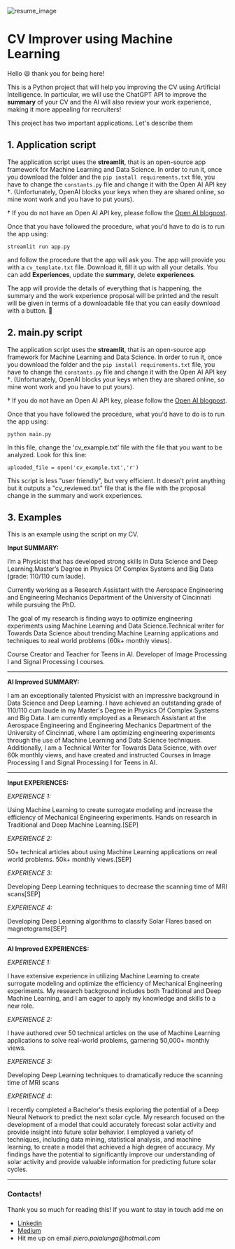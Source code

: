 ![resume_image](https://user-images.githubusercontent.com/55837093/219502853-4aa23234-a086-460d-a9c2-db809fc43247.jpeg)



# CV Improver using Machine Learning
Hello :smiley: thank you for being here!

This is a Python project that will help you improving the CV using Artificial Intelligence. 
In particular, we will use the ChatGPT API to improve the __summary__ of  your CV and the AI will also review your work experience, making it more appealing for recruiters!

This project has two important applications. 
Let's  describe them

## 1. Application script

The application script uses the __streamlit__, that is an open-source app framework for Machine Learning and Data Science. 
In order to run it, once you download the folder and the ```pip install requirements.txt``` file, you have to change the ```constants.py``` file and change it with the Open AI API key †. (Unfortunately, OpenAI blocks your keys when they are shared online, so mine wont work and you have to put yours).

† If you do not have an Open AI API key, please follow the [Open AI blogpost](https://openai.com/blog/openai-api/).

Once that you have followed the procedure, what you'd have to do is to run the app using:

```streamlit run app.py```

and follow the procedure that the app will ask you. The app will provide you with a ```cv_template.txt``` file. Download it, fill it up with all your details. You can add __Experiences__, update the __summary__, delete __experiences__. 

The app will provide the details of everything that is happening, the summary and the work experience proposal will be printed and the result will be given in terms of a downloadable file that you can easily download with a button. :rocket:

## 2. main.py script

The application script uses the __streamlit__, that is an open-source app framework for Machine Learning and Data Science. 
In order to run it, once you download the folder and the ```pip install requirements.txt``` file, you have to change the ```constants.py``` file and change it with the Open AI API key †. (Unfortunately, OpenAI blocks your keys when they are shared online, so mine wont work and you have to put yours).

† If you do not have an Open AI API key, please follow the [Open AI blogpost](https://openai.com/blog/openai-api/).

Once that you have followed the procedure, what you'd have to do is to run the app using:

```python main.py```

In this file, change the 'cv_example.txt' file with the file that you want to be analyzed. Look for this line:

```uploaded_file = open('cv_example.txt','r')```

This script is less "user friendly", but very efficient. It doesn't print anything but it outputs a "cv_reviewed.txt" file that is the file with the proposal change in the summary and work experiences. 

## 3. Examples

This is an example using the script on my CV.

__Input SUMMARY:__ 

I’m a Physicist that has developed strong skills in Data Science and Deep Learning.Master’s Degree in Physics Of Complex Systems and Big Data (grade: 110/110 cum laude).

Currently working as a Research Assistant with the Aerospace Engineering and Engineering Mechanics Department of the University of Cincinnati while pursuing the PhD. 

The goal of my research is finding ways to optimize engineering experiments using Machine Learning and Data Science.Technical writer for Towards Data Science about trending Machine Learning applications and techniques to real world problems (60k+ monthly views). 

Course Creator and Teacher for Teens in AI. Developer of Image Processing I and Signal Processing I courses.

*** 
__AI Improved SUMMARY:__

I am an exceptionally talented Physicist with an impressive background in Data Science and Deep Learning. I have achieved an outstanding grade of 110/110 cum laude in my Master's Degree in Physics Of Complex Systems and Big Data. I am currently employed as a Research Assistant at the Aerospace Engineering and Engineering Mechanics Department of the University of Cincinnati, where I am optimizing engineering experiments through the use of Machine Learning and Data Science techniques. Additionally, I am a Technical Writer for Towards Data Science, with over 60k monthly views, and have created and instructed Courses in Image Processing I and Signal Processing I for Teens in AI.

***

__Input EXPERIENCES:__ 

_EXPERIENCE 1:_

Using Machine Learning to create surrogate modeling and increase the efficiency of Mechanical Engineering experiments. Hands on research in Traditional and Deep Machine Learning.[SEP]


_EXPERIENCE 2:_

50+ technical articles about using Machine Learning applications on real world problems. 50k+ monthly views.[SEP]

_EXPERIENCE 3:_

Developing Deep Learning techniques to decrease the scanning time of MRI scans[SEP]


_EXPERIENCE 4:_

Developing Deep Learning algorithms to classify Solar Flares based on magnetograms[SEP]

*** 
__AI Improved EXPERIENCES:__

_EXPERIENCE 1:_


I have extensive experience in utilizing Machine Learning to create surrogate modeling and optimize the efficiency of Mechanical Engineering experiments. My research background includes both Traditional and Deep Machine Learning, and I am eager to apply my knowledge and skills to a new role.

_EXPERIENCE 2:_


I have authored over 50 technical articles on the use of Machine Learning applications to solve real-world problems, garnering 50,000+ monthly views.

_EXPERIENCE 3:_


Developing Deep Learning techniques to dramatically reduce the scanning time of MRI scans

_EXPERIENCE 4:_


I recently completed a Bachelor's thesis exploring the potential of a Deep Neural Network to predict the next solar cycle. My research focused on the development of a model that could accurately forecast solar activity and provide insight into future solar behavior. I employed a variety of techniques, including data mining, statistical analysis, and machine learning, to create a model that achieved a high degree of accuracy. My findings have the potential to significantly improve our understanding of solar activity and provide valuable information for predicting future solar cycles.

***

### Contacts!

Thank you so much for reading this! If you want to stay in touch add me on 

* [Linkedin](https://www.linkedin.com/in/pieropaialunga/)
* [Medium](https://piero-paialunga.medium.com/)
* Hit me up on email _piero.paialunga@hotmail.com_

